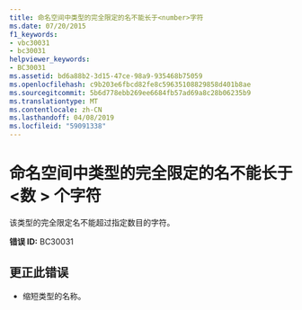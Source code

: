 ```yaml
---
title: 命名空间中类型的完全限定的名不能长于<number>字符
ms.date: 07/20/2015
f1_keywords:
- vbc30031
- bc30031
helpviewer_keywords:
- BC30031
ms.assetid: bd6a88b2-3d15-47ce-98a9-935468b75059
ms.openlocfilehash: c9b203e6fbcd82fe8c59635108829858d401b8ae
ms.sourcegitcommit: 5b6d778ebb269ee6684fb57ad69a8c28b06235b9
ms.translationtype: MT
ms.contentlocale: zh-CN
ms.lasthandoff: 04/08/2019
ms.locfileid: "59091338"
---
```

# <a name="fully-qualified-names-for-types-in-namespaces-cannot-be-longer-than-number-characters"></a>命名空间中类型的完全限定的名不能长于\<数 > 个字符
该类型的完全限定名不能超过指定数目的字符。  
  
 **错误 ID:** BC30031  
  
## <a name="to-correct-this-error"></a>更正此错误  
  
-   缩短类型的名称。  
